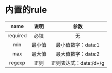 # 内置的rule


|name|说明|参数|
|:--:|:--:|:--:|
|required|必填|无|
|min|最小值|最小值数字：data:1|
|max|最大值|最大值数字：data:2|
|regexp|正则|正则表达式：data:/d+/g|
